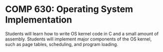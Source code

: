 # COMP 630: Operating System Implementation

Students will learn how to write OS kernel code in C and a small amount of assembly. Students will implement major components of the OS kernel, such as page tables, scheduling, and program loading.
